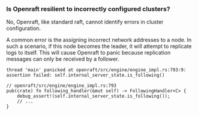 ### Is Openraft resilient to incorrectly configured clusters?

No, Openraft, like standard raft, cannot identify errors in cluster configuration.

A common error is the assigning incorrect network addresses to a node. In such
a scenario, if this node becomes the leader, it will attempt to replicate
logs to itself. This will cause Openraft to panic because replication
messages can only be received by a follower.

```text
thread 'main' panicked at openraft/src/engine/engine_impl.rs:793:9:
assertion failed: self.internal_server_state.is_following()
```

```ignore
// openraft/src/engine/engine_impl.rs:793
pub(crate) fn following_handler(&mut self) -> FollowingHandler<C> {
    debug_assert!(self.internal_server_state.is_following());
    // ...
}
```
